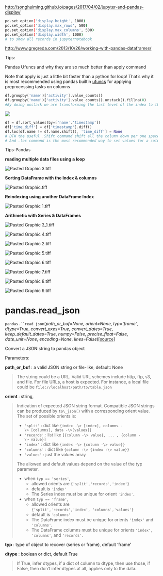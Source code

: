 

<http://songhuiming.github.io/pages/2017/04/02/jupyter-and-pandas-display/>

```sh
pd.set_option('display.height', 1000)
pd.set_option('display.max_rows', 500)
pd.set_option('display.max_columns', 500)
pd.set_option('display.width', 1000)
# to show all records in jupyternotebook
```



<http://www.gregreda.com/2013/10/26/working-with-pandas-dataframes/>

Tips:

Pandas Ufuncs and why they are so much better than apply command

Note that apply is just a little bit faster than a python for loop! That’s why it is most recommended using pandas builtin [ufuncs](https://docs.scipy.org/doc/numpy/reference/ufuncs.html) for applying preprocessing tasks on columns

```python
df.groupby('name')['activity'].value_counts()
df.groupby('name')['activity'].value_counts().unstack().fillna(0)
#By doing unstack we are transforming the last level of the index to the columns.
```

![](resources/7E2ED9B3E87F072076CF57C80FDC5347.jpg)

```python
df = df.sort_values(by=['name','timestamp'])
df['time_diff'] = df['timestamp'].diff()
df.loc[df.name != df.name.shift(), 'time_diff'] = None
# BTW the useful .Shift command shift all the column down per one space, so we can see on which row this column is changing by doing this: df.name!=df.name.shift().
# And .loc command is the most recommended way to set values for a column for specific indices.
```





Tips-Pandas

**reading multiple data files using a loop**

![Pasted Graphic 3.tiff](resources/21E83BACD7F1618FCA38F0DD988DBB0C.jpg)

**Sorting DataFrame with the Index & columns**

![Pasted Graphic.tiff](resources/3B1A6953BCD2E9600361F453599FBB4F.jpg)

**Reindexing using another DataFrame Index**

![Pasted Graphic 1.tiff](resources/11E87FF3BC1E14BB5BBEF9EF2BC47C13.jpg)

**Arithmetic with Series & DataFrames**

![Pasted Graphic 3\_1.tiff](resources/D6102986B65C3CC948462AE5CA699D72.jpg)

![Pasted Graphic 4.tiff](resources/80E894E0FCA52AEC930D4479FFA45F35.jpg)

![Pasted Graphic 2.tiff](resources/DEFEF0A84695784A4ED5BD7E8D93EE13.jpg)

![Pasted Graphic 5.tiff](resources/F90DE34C8B59BD702CEF32816AC7A96D.jpg)

![Pasted Graphic 6.tiff](resources/0E6C399AD0BC242593FB66977A7F6803.jpg)

![Pasted Graphic 7.tiff](resources/DF9104601BB6792C1C09515A5E4A1994.jpg)

![Pasted Graphic 8.tiff](resources/E1ABB3FBCC81E654294B4105EC33BF29.jpg)

![Pasted Graphic 9.tiff](resources/6D1FD4A3E1C476F8813D162DEFBB3565.jpg)

pandas.read\_json[](https://pandas.pydata.org/pandas-docs/stable/generated/pandas.read_json.html#pandas-read-json "Permalink to this headline")
===============================================================================================================================================

`pandas.``read_json`(*path\_or\_buf=None*, *orient=None*, *typ='frame'*, *dtype=True*, *convert\_axes=True*, *convert\_dates=True*, *keep\_default\_dates=True*, *numpy=False*, *precise\_float=False*, *date\_unit=None*, *encoding=None*, *lines=False*)[[source]](http://github.com/pandas-dev/pandas/blob/v0.20.3/pandas/io/json/json.py#L172-L363)[](https://pandas.pydata.org/pandas-docs/stable/generated/pandas.read_json.html#pandas.read_json "Permalink to this definition")

Convert a JSON string to pandas object

Parameters:

**path\_or\_buf** : a valid JSON string or file-like, default: None

> The string could be a URL. Valid URL schemes include http, ftp, s3, and file. For file URLs, a host is expected. For instance, a local file could be `file://localhost/path/to/table.json`

**orient** : string,

> Indication of expected JSON string format. Compatible JSON strings can be produced by `to\_json()` with a corresponding orient value. The set of possible orients is:
> 
> * `'split'` : dict like `{index -\> [index], columns -\> [columns], data -\>[values]}`
> * `'records'` : list like `[{column -\> value}, ... , {column -\> value}]`
> * `'index'` : dict like `{index -\> {column -\> value}}`
> * `'columns'` : dict like `{column -\> {index -\> value}}`
> * `'values'` : just the values array
> 
> The allowed and default values depend on the value of the typ parameter.
> 
> * when `typ == 'series'`,
>   * allowed orients are `{'split','records','index'}`
>   * default is `'index'`
>   * The Series index must be unique for orient `'index'`.
> * when `typ == 'frame'`,
>   * allowed orients are `{'split','records','index', 'columns','values'}`
>   * default is `'columns'`
>   * The DataFrame index must be unique for orients `'index'` and `'columns'`.
>   * The DataFrame columns must be unique for orients `'index'`, `'columns'`, and `'records'`.

**typ** : type of object to recover (series or frame), default ‘frame’

**dtype** : boolean or dict, default True

> If True, infer dtypes, if a dict of column to dtype, then use those, if False, then don’t infer dtypes at all, applies only to the data.